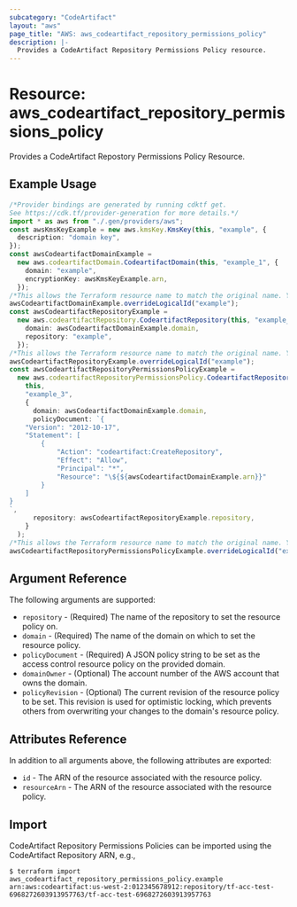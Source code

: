 ```yaml
---
subcategory: "CodeArtifact"
layout: "aws"
page_title: "AWS: aws_codeartifact_repository_permissions_policy"
description: |-
  Provides a CodeArtifact Repository Permissions Policy resource.
---
```


# Resource: aws\_codeartifact\_repository\_permissions\_policy

Provides a CodeArtifact Repostory Permissions Policy Resource.

## Example Usage

```typescript
/*Provider bindings are generated by running cdktf get.
See https://cdk.tf/provider-generation for more details.*/
import * as aws from "./.gen/providers/aws";
const awsKmsKeyExample = new aws.kmsKey.KmsKey(this, "example", {
  description: "domain key",
});
const awsCodeartifactDomainExample =
  new aws.codeartifactDomain.CodeartifactDomain(this, "example_1", {
    domain: "example",
    encryptionKey: awsKmsKeyExample.arn,
  });
/*This allows the Terraform resource name to match the original name. You can remove the call if you don't need them to match.*/
awsCodeartifactDomainExample.overrideLogicalId("example");
const awsCodeartifactRepositoryExample =
  new aws.codeartifactRepository.CodeartifactRepository(this, "example_2", {
    domain: awsCodeartifactDomainExample.domain,
    repository: "example",
  });
/*This allows the Terraform resource name to match the original name. You can remove the call if you don't need them to match.*/
awsCodeartifactRepositoryExample.overrideLogicalId("example");
const awsCodeartifactRepositoryPermissionsPolicyExample =
  new aws.codeartifactRepositoryPermissionsPolicy.CodeartifactRepositoryPermissionsPolicy(
    this,
    "example_3",
    {
      domain: awsCodeartifactDomainExample.domain,
      policyDocument: `{
    "Version": "2012-10-17",
    "Statement": [
        {
            "Action": "codeartifact:CreateRepository",
            "Effect": "Allow",
            "Principal": "*",
            "Resource": "\${${awsCodeartifactDomainExample.arn}}"
        }
    ]
}
`,
      repository: awsCodeartifactRepositoryExample.repository,
    }
  );
/*This allows the Terraform resource name to match the original name. You can remove the call if you don't need them to match.*/
awsCodeartifactRepositoryPermissionsPolicyExample.overrideLogicalId("example");

```

## Argument Reference

The following arguments are supported:

* `repository` - (Required) The name of the repository to set the resource policy on.
* `domain` - (Required) The name of the domain on which to set the resource policy.
* `policyDocument` - (Required) A JSON policy string to be set as the access control resource policy on the provided domain.
* `domainOwner` - (Optional) The account number of the AWS account that owns the domain.
* `policyRevision` - (Optional) The current revision of the resource policy to be set. This revision is used for optimistic locking, which prevents others from overwriting your changes to the domain's resource policy.

## Attributes Reference

In addition to all arguments above, the following attributes are exported:

* `id` - The ARN of the resource associated with the resource policy.
* `resourceArn` - The ARN of the resource associated with the resource policy.

## Import

CodeArtifact Repository Permissions Policies can be imported using the CodeArtifact Repository ARN, e.g.,

```console
$ terraform import aws_codeartifact_repository_permissions_policy.example arn:aws:codeartifact:us-west-2:012345678912:repository/tf-acc-test-6968272603913957763/tf-acc-test-6968272603913957763
```
